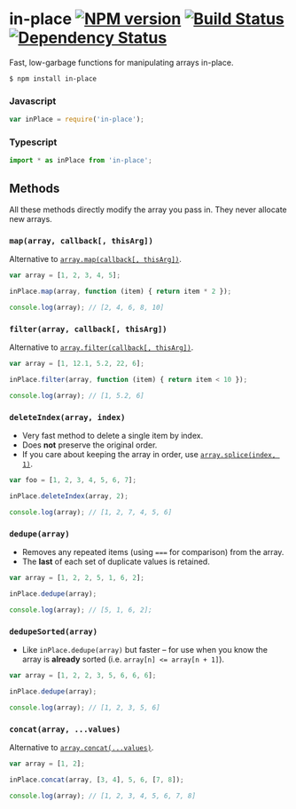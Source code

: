 # in-place [![NPM version][npm-image]][npm-url] [![Build Status][travis-image]][travis-url] [![Dependency Status][depstat-image]][depstat-url]

Fast, low-garbage functions for manipulating arrays in-place.

```
$ npm install in-place
```

### Javascript
```js
var inPlace = require('in-place');
```

### Typescript
```js
import * as inPlace from 'in-place';
```

## Methods

All these methods directly modify the array you pass in. They never allocate new arrays.

### `map(array, callback[, thisArg])`

Alternative to [`array.map(callback[, thisArg])`](https://developer.mozilla.org/en/docs/Web/JavaScript/Reference/Global_Objects/Array/map).

```js
var array = [1, 2, 3, 4, 5];

inPlace.map(array, function (item) { return item * 2 });

console.log(array); // [2, 4, 6, 8, 10]
```

### `filter(array, callback[, thisArg])`

Alternative to [`array.filter(callback[, thisArg])`](https://developer.mozilla.org/en/docs/Web/JavaScript/Reference/Global_Objects/Array/filter).

```js
var array = [1, 12.1, 5.2, 22, 6];

inPlace.filter(array, function (item) { return item < 10 });

console.log(array); // [1, 5.2, 6]
```

### `deleteIndex(array, index)`

- Very fast method to delete a single item by index.
- Does **not** preserve the original order.
- If you care about keeping the array in order, use [`array.splice(index, 1)`](https://developer.mozilla.org/en/docs/Web/JavaScript/Reference/Global_Objects/Array/map).

```js
var foo = [1, 2, 3, 4, 5, 6, 7];

inPlace.deleteIndex(array, 2);

console.log(array); // [1, 2, 7, 4, 5, 6]
```

### `dedupe(array)`

- Removes any repeated items (using `===` for comparison) from the array.
- The **last** of each set of duplicate values is retained.

```js
var array = [1, 2, 2, 5, 1, 6, 2];

inPlace.dedupe(array);

console.log(array); // [5, 1, 6, 2];
```

### `dedupeSorted(array)`

- Like `inPlace.dedupe(array)` but faster – for use when you know the array is **already** sorted (i.e. `array[n] <= array[n + 1]`).

```js
var array = [1, 2, 2, 3, 5, 6, 6, 6];

inPlace.dedupe(array);

console.log(array); // [1, 2, 3, 5, 6]
```


### `concat(array, ...values)`

Alternative to [`array.concat(...values)`](https://developer.mozilla.org/en/docs/Web/JavaScript/Reference/Global_Objects/Array/concat).

```js
var array = [1, 2];

inPlace.concat(array, [3, 4], 5, 6, [7, 8]);

console.log(array); // [1, 2, 3, 4, 5, 6, 7, 8]
```



[npm-url]: https://npmjs.org/package/in-place
[npm-image]: https://img.shields.io/npm/v/in-place.svg?style=flat-square

[travis-url]: http://travis-ci.org/callumlocke/in-place
[travis-image]: https://img.shields.io/travis/callumlocke/in-place.svg?style=flat-square

[depstat-url]: https://david-dm.org/callumlocke/in-place
[depstat-image]: https://img.shields.io/david/callumlocke/in-place.svg?style=flat-square
